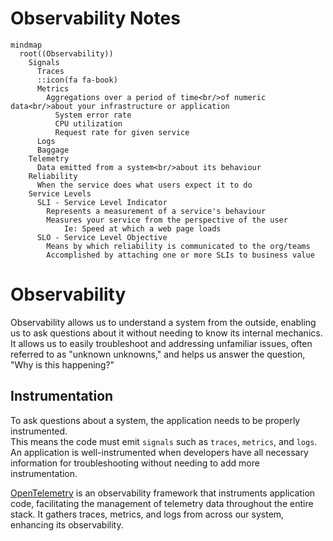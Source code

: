 # Observability Notes

```mermaid
mindmap
  root((Observability))
    Signals
      Traces
      ::icon(fa fa-book)
      Metrics
        Aggregations over a period of time<br/>of numeric data<br/>about your infrastructure or application
          System error rate
          CPU utilization
          Request rate for given service
      Logs
      Baggage
    Telemetry
      Data emitted from a system<br/>about its behaviour
    Reliability
      When the service does what users expect it to do
    Service Levels
      SLI - Service Level Indicator
        Represents a measurement of a service's behaviour
        Measures your service from the perspective of the user
            Ie: Speed at which a web page loads
      SLO - Service Level Objective
        Means by which reliability is communicated to the org/teams
        Accomplished by attaching one or more SLIs to business value
```

# Observability

Observability allows us to understand a system from the outside, enabling us to ask questions about it without needing to know its internal mechanics.  
It allows us to easily troubleshoot and addressing unfamiliar issues, often referred to as "unknown unknowns," and helps us answer the question, "Why is this happening?"


## Instrumentation

To ask questions about a system, the application needs to be properly instrumented.   
This means the code must emit `signals` such as `traces`, `metrics`, and `logs`. An application is well-instrumented when developers have all necessary information for 
troubleshooting without needing to add more instrumentation.

[OpenTelemetry](https://opentelemetry.io/docs/what-is-opentelemetry/) is an observability framework that instruments application code, facilitating the management of telemetry data throughout the entire stack. It gathers traces, 
metrics, and logs from across our system, enhancing its observability.

